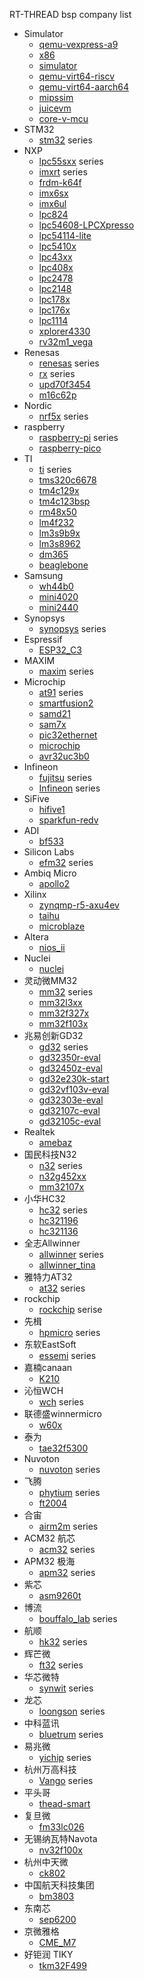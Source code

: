 RT-THREAD bsp company list

- Simulator
  - [qemu-vexpress-a9](qemu-vexpress-a9)
  - [x86](x86)
  - [simulator](simulator)
  - [qemu-virt64-riscv](qemu-virt64-riscv)
  - [qemu-virt64-aarch64](qemu-virt64-aarch64)
  - [mipssim](mipssim)
  - [juicevm](juicevm)
  - [core-v-mcu](core-v-mcu)
- STM32
  - [stm32](stm32) series
- NXP
  - [lpc55sxx](lpc55sxx) series
  - [imxrt](imxrt) series
  - [frdm-k64f](frdm-k64f)
  - [imx6sx](imx6sx)
  - [imx6ul](imx6ul)
  - [lpc824](lpc824)
  - [lpc54608-LPCXpresso](lpc54608-LPCXpresso)
  - [lpc54114-lite](lpc54114-lite) 
  - [lpc5410x](lpc5410x)
  - [lpc43xx](lpc43xx)
  - [lpc408x](lpc408x)
  - [lpc2478](lpc2478)
  - [lpc2148](lpc2148)
  - [lpc178x](lpc178x)
  - [lpc176x](lpc176x)
  - [lpc1114](lpc1114)
  - [xplorer4330](xplorer4330)
  - [rv32m1_vega](rv32m1_vega)
- Renesas
  - [renesas](renesas) series
  - [rx](rx) series
  - [upd70f3454](upd70f3454)
  - [m16c62p](m16c62p)
- Nordic
  - [nrf5x](nrf5x) series
- raspberry
  - [raspberry-pi](raspberry-pi) series
  - [raspberry-pico](raspberry-pico)
- TI
  - [ti](ti) series
  - [tms320c6678](tms320c6678)
  - [tm4c129x](tm4c129x)
  - [tm4c123bsp](tm4c123bsp)
  - [rm48x50](rm48x50)
  - [lm4f232](lm4f232)
  - [lm3s9b9x](lm3s9b9x)
  - [lm3s8962](lm3s8962)
  - [dm365](dm365)
  - [beaglebone](beaglebone)
- Samsung
  - [wh44b0](wh44b0)
  - [mini4020](mini4020)
  - [mini2440](mini2440)
- Synopsys
  - [synopsys](synopsys) series
- Espressif
  - [ESP32_C3](ESP32_C3)
- MAXIM
  - [maxim](maxim) series
- Microchip
  - [at91](at91) series
  - [smartfusion2](smartfusion2)
  - [samd21](samd21)
  - [sam7x](sam7x)
  - [pic32ethernet](pic32ethernet)
  - [microchip](microchip)
  - [avr32uc3b0](avr32uc3b0)
- Infineon
  - [fujitsu](fujitsu) series
  - [Infineon](Infineon) series
- SiFive
  - [hifive1](hifive1)
  - [sparkfun-redv](sparkfun-redv)
- ADI
  - [bf533](bf533)
- Silicon Labs
  - [efm32](efm32) series
- Ambiq Micro
  - [apollo2](apollo2)
- Xilinx 
  - [zynqmp-r5-axu4ev](zynqmp-r5-axu4ev)
  - [taihu](taihu)
  - [microblaze](microblaze)
- Altera
  - [nios_ii](nios_ii)
- Nuclei
  - [nuclei](nuclei)
- 灵动微MM32
  - [mm32](mm32) series
  - [mm32l3xx](mm32l3xx)
  - [mm32f327x](mm32f327x)
  - [mm32f103x](mm32f103x)
- 兆易创新GD32
  - [gd32](gd32) series
  - [gd32350r-eval](gd32350r-eval)
  - [gd32450z-eval](gd32450z-eval)
  - [gd32e230k-start](gd32e230k-start)
  - [gd32vf103v-eval](gd32vf103v-eval)
  - [gd32303e-eval](gd32303e-eval)
  - [gd32107c-eval](gd32107c-eval)
  - [gd32105c-eval](gd32105c-eval)
- Realtek
  - [amebaz](amebaz)
- 国民科技N32
  - [n32](n32) series
  - [n32g452xx](n32g452xx)
  - [mm32107x](mm32107x)
- 小华HC32
  - [hc32](hc32) series
  - [hc321196](hc321196)
  - [hc321136](hc321136)
- 全志Allwinner
  - [allwinner](allwinner)  series
  - [allwinner_tina](allwinner_tina)
- 雅特力AT32
  - [at32](at32) series
- rockchip
  - [rockchip](rockchip) serise
- 先楫
  - [hpmicro](hpmicro) series
- 东软EastSoft
  - [essemi](essemi) series
- 嘉楠canaan
  - [K210](k210)
- 沁恒WCH
  - [wch](wch)  series
- 联德盛winnermicro
  - [w60x](w60x)
- 泰为
  - [tae32f5300](tae32f5300)
- Nuvoton
  - [nuvoton](nuvoton) series
- 飞腾
  - [phytium](phytium) series
  - [ft2004](ft2004)
- 合宙
  - [airm2m](airm2m) series
- ACM32 航芯
  - [acm32](acm32) series
- APM32 极海
  - [apm32](apm32)  series
- 紫芯
  - [asm9260t](asm9260t)
- 博流
  - [bouffalo_lab](bouffalo_lab) series
- 航顺
  - [hk32](hk32) series
- 辉芒微
  - [ft32](ft32)  series
- 华芯微特
  - [synwit](synwit)  series
- 龙芯
  - [loongson](loongson)  series
- 中科蓝讯
  - [bluetrum](bluetrum)  series
- 易兆微
  - [yichip](yichip) series
- 杭州万高科技
  - [Vango](Vango) series
- 平头哥
  - [thead-smart](thead-smart)
- 复旦微
  - [fm33lc026](fm33lc026)
- 无锡纳瓦特Navota
  - [nv32f100x](nv32f100x)
- 杭州中天微
  - [ck802](ck802)
- 中国航天科技集团
  - [bm3803](bm3803)
- 东南芯
  - [sep6200](sep6200)
- 京微雅格
  - [CME_M7](CME_M7)
- 好钜润 TIKY
  - [tkm32F499](tkm32F499)